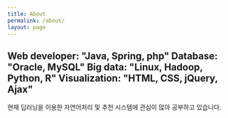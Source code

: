 ```yaml
---
title: About
permalink: /about/
layout: page
---
```


Web developer: "Java, Spring, php"
Database: "Oracle, MySQL"
Big data: "Linux, Hadoop, Python, R"
Visualization: "HTML, CSS, jQuery, Ajax"
---


현재 딥러닝을 이용한 자연어처리 및 추천 시스템에 관심이 많아 공부하고 있습니다.

